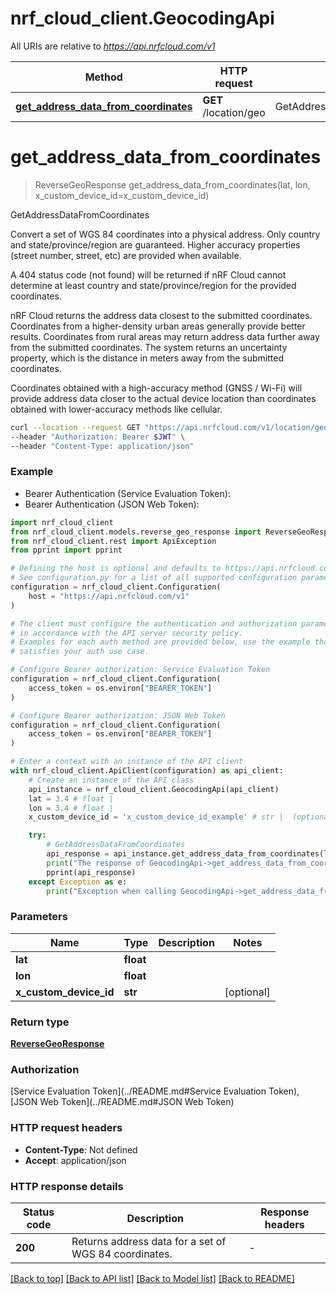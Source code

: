 # nrf_cloud_client.GeocodingApi

All URIs are relative to *https://api.nrfcloud.com/v1*

Method | HTTP request | Description
------------- | ------------- | -------------
[**get_address_data_from_coordinates**](GeocodingApi.md#get_address_data_from_coordinates) | **GET** /location/geo | GetAddressDataFromCoordinates


# **get_address_data_from_coordinates**
> ReverseGeoResponse get_address_data_from_coordinates(lat, lon, x_custom_device_id=x_custom_device_id)

GetAddressDataFromCoordinates

Convert a set of WGS 84 coordinates into a physical address. Only country and state/province/region are guaranteed.
Higher accuracy properties (street number, street, etc) are provided when available.

A 404 status code (not found) will be returned if nRF Cloud cannot determine at least country and state/province/region for the provided
coordinates.

nRF Cloud returns the address data closest to the submitted coordinates. Coordinates from a higher-density urban areas generally
provide better results. Coordinates from rural areas may return address data further away from the submitted coordinates. The system
returns an uncertainty property, which is the distance in meters away from the submitted coordinates.

Coordinates obtained with a high-accuracy method (GNSS / Wi-Fi) will provide address data closer to the actual device location
than coordinates obtained with lower-accuracy methods like cellular.

```sh
curl --location --request GET "https://api.nrfcloud.com/v1/location/geo?lat=45.524098&lon=-122.688408" \
--header "Authorization: Bearer $JWT" \
--header "Content-Type: application/json"
```

### Example

* Bearer Authentication (Service Evaluation Token):
* Bearer Authentication (JSON Web Token):

```python
import nrf_cloud_client
from nrf_cloud_client.models.reverse_geo_response import ReverseGeoResponse
from nrf_cloud_client.rest import ApiException
from pprint import pprint

# Defining the host is optional and defaults to https://api.nrfcloud.com/v1
# See configuration.py for a list of all supported configuration parameters.
configuration = nrf_cloud_client.Configuration(
    host = "https://api.nrfcloud.com/v1"
)

# The client must configure the authentication and authorization parameters
# in accordance with the API server security policy.
# Examples for each auth method are provided below, use the example that
# satisfies your auth use case.

# Configure Bearer authorization: Service Evaluation Token
configuration = nrf_cloud_client.Configuration(
    access_token = os.environ["BEARER_TOKEN"]
)

# Configure Bearer authorization: JSON Web Token
configuration = nrf_cloud_client.Configuration(
    access_token = os.environ["BEARER_TOKEN"]
)

# Enter a context with an instance of the API client
with nrf_cloud_client.ApiClient(configuration) as api_client:
    # Create an instance of the API class
    api_instance = nrf_cloud_client.GeocodingApi(api_client)
    lat = 3.4 # float | 
    lon = 3.4 # float | 
    x_custom_device_id = 'x_custom_device_id_example' # str |  (optional)

    try:
        # GetAddressDataFromCoordinates
        api_response = api_instance.get_address_data_from_coordinates(lat, lon, x_custom_device_id=x_custom_device_id)
        print("The response of GeocodingApi->get_address_data_from_coordinates:\n")
        pprint(api_response)
    except Exception as e:
        print("Exception when calling GeocodingApi->get_address_data_from_coordinates: %s\n" % e)
```



### Parameters


Name | Type | Description  | Notes
------------- | ------------- | ------------- | -------------
 **lat** | **float**|  | 
 **lon** | **float**|  | 
 **x_custom_device_id** | **str**|  | [optional] 

### Return type

[**ReverseGeoResponse**](ReverseGeoResponse.md)

### Authorization

[Service Evaluation Token](../README.md#Service Evaluation Token), [JSON Web Token](../README.md#JSON Web Token)

### HTTP request headers

 - **Content-Type**: Not defined
 - **Accept**: application/json

### HTTP response details

| Status code | Description | Response headers |
|-------------|-------------|------------------|
**200** | Returns address data for a set of WGS 84 coordinates. |  -  |

[[Back to top]](#) [[Back to API list]](../README.md#documentation-for-api-endpoints) [[Back to Model list]](../README.md#documentation-for-models) [[Back to README]](../README.md)

